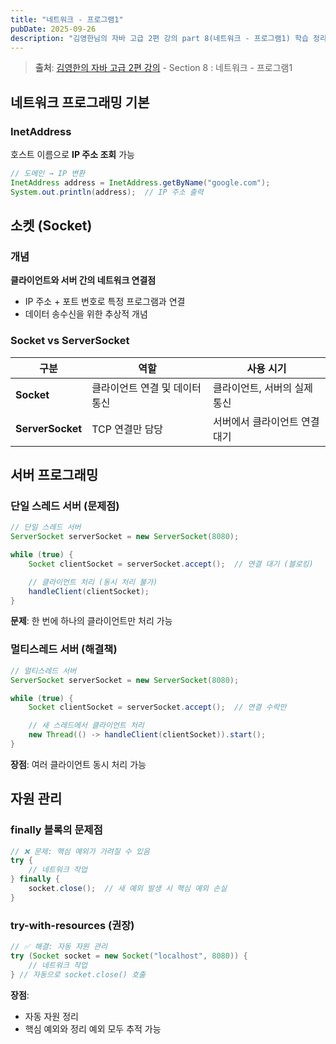 ```yaml
---
title: "네트워크 - 프로그램1"
pubDate: 2025-09-26
description: "김영한님의 자바 고급 2편 강의 part 8(네트워크 - 프로그램1) 학습 정리"
---
```


> **출처**: [김영한의 자바 고급 2편 강의](https://inf.run/8ES1C) - Section 8 : 네트워크 - 프로그램1

## 네트워크 프로그래밍 기본

### InetAddress

호스트 이름으로 **IP 주소 조회** 가능

```java
// 도메인 → IP 변환
InetAddress address = InetAddress.getByName("google.com");
System.out.println(address);  // IP 주소 출력
```

## 소켓 (Socket)

### 개념

**클라이언트와 서버 간의 네트워크 연결점**

- IP 주소 + 포트 번호로 특정 프로그램과 연결
- 데이터 송수신을 위한 추상적 개념

### Socket vs ServerSocket

| 구분             | 역할                           | 사용 시기                     |
| ---------------- | ------------------------------ | ----------------------------- |
| **Socket**       | 클라이언트 연결 및 데이터 통신 | 클라이언트, 서버의 실제 통신  |
| **ServerSocket** | TCP 연결만 담당                | 서버에서 클라이언트 연결 대기 |

## 서버 프로그래밍

### 단일 스레드 서버 (문제점)

```java
// 단일 스레드 서버
ServerSocket serverSocket = new ServerSocket(8080);

while (true) {
    Socket clientSocket = serverSocket.accept();  // 연결 대기 (블로킹)

    // 클라이언트 처리 (동시 처리 불가)
    handleClient(clientSocket);
}
```

**문제**: 한 번에 하나의 클라이언트만 처리 가능

### 멀티스레드 서버 (해결책)

```java
// 멀티스레드 서버
ServerSocket serverSocket = new ServerSocket(8080);

while (true) {
    Socket clientSocket = serverSocket.accept();  // 연결 수락만

    // 새 스레드에서 클라이언트 처리
    new Thread(() -> handleClient(clientSocket)).start();
}
```

**장점**: 여러 클라이언트 동시 처리 가능

## 자원 관리

### finally 블록의 문제점

```java
// ❌ 문제: 핵심 예외가 가려질 수 있음
try {
    // 네트워크 작업
} finally {
    socket.close();  // 새 예외 발생 시 핵심 예외 손실
}
```

### try-with-resources (권장)

```java
// ✅ 해결: 자동 자원 관리
try (Socket socket = new Socket("localhost", 8080)) {
    // 네트워크 작업
} // 자동으로 socket.close() 호출
```

**장점**:

- 자동 자원 정리
- 핵심 예외와 정리 예외 모두 추적 가능
